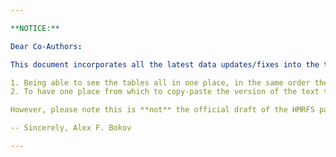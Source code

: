 ```yaml
---

**NOTICE:**

Dear Co-Authors:

This document incorporates all the latest data updates/fixes into the tables and into the parts of the text where values from those tables are referenced. This has two goals:

1. Being able to see the tables all in one place, in the same order they are referenced in the text.
2. To have one place from which to copy-paste the version of the text that has the up-to-date numbers.

However, please note this is **not** the official draft of the HMRFS paper. Currently, not all sections are included here. Moreover, this document is automatically generated by scripts and will be updated on a regular basis so any edits you make to it will be lost. Please continue treating the document [Updated GPC Outcomes paper 12 27 17.docx](https://cmh.box.com/s/y1yyzvr4jnzf2dy5s1l1tp797z70yn6i) as the working draft.

-- Sincerely, Alex F. Bokov

---
```




